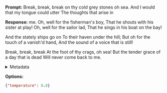 **Prompt:**
Break, break, break on thy cold grey stones oh sea.
And I would that my tongue could utter 
The thoughts that arise in 

**Response:**
me.
Oh, well for the fisherman's boy,
That he shouts with his sister at play!
Oh, well for the sailor lad,
That he sings in his boat on the bay!

And the stately ships go on
To their haven under the hill;
But oh for the touch of a vanish'd hand,
And the sound of a voice that is still!

Break, break, break
At the foot of thy crags, oh sea!
But the tender grace of a day that is dead
Will never come back to me.

<details><summary>Metadata</summary>

- Duration: 3706 ms
- Datetime: 2023-11-09T09:30:02.079643
- Model: gpt-3.5-turbo-0613

</details>

**Options:**
```json
{"temperature": 0.0}
```

